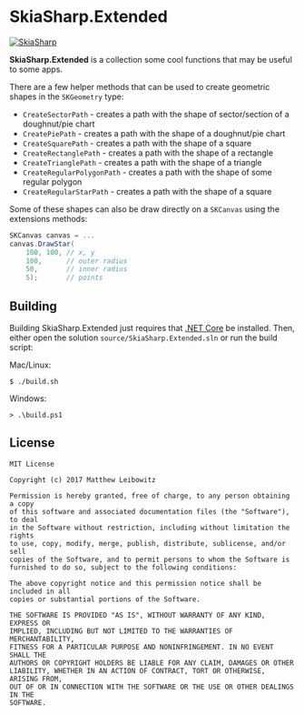 # SkiaSharp.Extended

[![SkiaSharp](https://img.shields.io/nuget/vpre/SkiaSharp.Extended.svg?maxAge=2592000)](https://www.nuget.org/packages/SkiaSharp.Extended)

**SkiaSharp.Extended** is a collection some cool functions that may be 
useful to some apps.

There are a few helper methods that can be used to create geometric 
shapes in the `SKGeometry` type:

 - `CreateSectorPath` - 
   creates a path with the shape of sector/section of a doughnut/pie 
   chart
 - `CreatePiePath` - 
   creates a path with the shape of a doughnut/pie chart
 - `CreateSquarePath` - 
   creates a path with the shape of a square
 - `CreateRectanglePath` - 
   creates a path with the shape of a rectangle
 - `CreateTrianglePath` - 
   creates a path with the shape of a triangle
 - `CreateRegularPolygonPath` - 
   creates a path with the shape of some regular polygon
 - `CreateRegularStarPath` - 
   creates a path with the shape of a square

Some of these shapes can also be draw directly on a `SKCanvas` 
using the extensions methods:

```csharp
SKCanvas canvas = ...
canvas.DrawStar(
    100, 100, // x, y
    100,      // outer radius
    50,       // inner radius
    5);       // points
```

## Building

Building SkiaSharp.Extended just requires that [.NET Core][netcore] be 
installed. Then, either open the solution `source/SkiaSharp.Extended.sln` 
or run the build script:

Mac/Linux:

    $ ./build.sh

Windows:

    > .\build.ps1

## License

    MIT License

    Copyright (c) 2017 Matthew Leibowitz

    Permission is hereby granted, free of charge, to any person obtaining a copy
    of this software and associated documentation files (the "Software"), to deal
    in the Software without restriction, including without limitation the rights
    to use, copy, modify, merge, publish, distribute, sublicense, and/or sell
    copies of the Software, and to permit persons to whom the Software is
    furnished to do so, subject to the following conditions:

    The above copyright notice and this permission notice shall be included in all
    copies or substantial portions of the Software.

    THE SOFTWARE IS PROVIDED "AS IS", WITHOUT WARRANTY OF ANY KIND, EXPRESS OR
    IMPLIED, INCLUDING BUT NOT LIMITED TO THE WARRANTIES OF MERCHANTABILITY,
    FITNESS FOR A PARTICULAR PURPOSE AND NONINFRINGEMENT. IN NO EVENT SHALL THE
    AUTHORS OR COPYRIGHT HOLDERS BE LIABLE FOR ANY CLAIM, DAMAGES OR OTHER
    LIABILITY, WHETHER IN AN ACTION OF CONTRACT, TORT OR OTHERWISE, ARISING FROM,
    OUT OF OR IN CONNECTION WITH THE SOFTWARE OR THE USE OR OTHER DEALINGS IN THE
    SOFTWARE.

[netcore]: https://www.microsoft.com/net/core